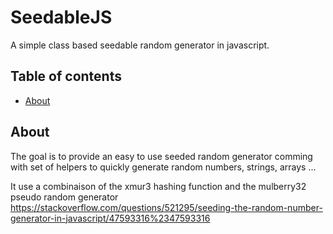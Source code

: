 # SeedableJS
A simple class based seedable random generator in javascript.

## Table of contents
  - [About](#about)

## About

The goal is to provide an easy to use seeded random generator comming with
set of helpers to quickly generate random numbers, strings, arrays ...

It use a combinaison of the xmur3 hashing function and the mulberry32 pseudo random generator
https://stackoverflow.com/questions/521295/seeding-the-random-number-generator-in-javascript/47593316%2347593316
